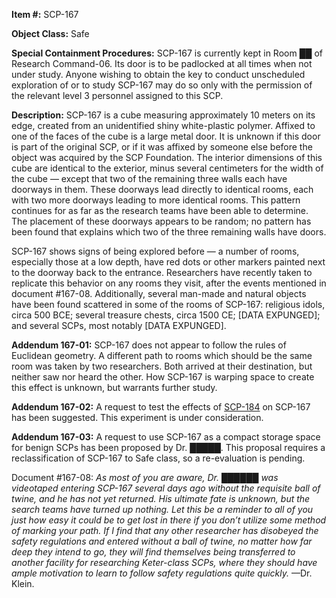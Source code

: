 **Item #:** SCP-167

**Object Class:** Safe

**Special Containment Procedures:** SCP-167 is currently kept in Room ██ of Research Command-06. Its door is to be padlocked at all times when not under study. Anyone wishing to obtain the key to conduct unscheduled exploration of or to study SCP-167 may do so only with the permission of the relevant level 3 personnel assigned to this SCP.

**Description:** SCP-167 is a cube measuring approximately 10 meters on its edge, created from an unidentified shiny white-plastic polymer. Affixed to one of the faces of the cube is a large metal door. It is unknown if this door is part of the original SCP, or if it was affixed by someone else before the object was acquired by the SCP Foundation. The interior dimensions of this cube are identical to the exterior, minus several centimeters for the width of the cube — except that two of the remaining three walls each have doorways in them. These doorways lead directly to identical rooms, each with two more doorways leading to more identical rooms. This pattern continues for as far as the research teams have been able to determine. The placement of these doorways appears to be random; no pattern has been found that explains which two of the three remaining walls have doors.

SCP-167 shows signs of being explored before — a number of rooms, especially those at a low depth, have red dots or other markers painted next to the doorway back to the entrance. Researchers have recently taken to replicate this behavior on any rooms they visit, after the events mentioned in document #167-08. Additionally, several man-made and natural objects have been found scattered in some of the rooms of SCP-167: religious idols, circa 500 BCE; several treasure chests, circa 1500 CE; \[DATA EXPUNGED\]; and several SCPs, most notably \[DATA EXPUNGED\].

**Addendum 167-01:** SCP-167 does not appear to follow the rules of Euclidean geometry. A different path to rooms which should be the same room was taken by two researchers. Both arrived at their destination, but neither saw nor heard the other. How SCP-167 is warping space to create this effect is unknown, but warrants further study.

**Addendum 167-02:** A request to test the effects of [SCP-184](/scp-184) on SCP-167 has been suggested. This experiment is under consideration.

**Addendum 167-03:** A request to use SCP-167 as a compact storage space for benign SCPs has been proposed by Dr. █████. This proposal requires a reclassification of SCP-167 to Safe class, so a re-evaluation is pending.

Document #167-08: _As most of you are aware, Dr. ██████ was videotaped entering SCP-167 several days ago without the requisite ball of twine, and he has not yet returned. His ultimate fate is unknown, but the search teams have turned up nothing. Let this be a reminder to all of you just how easy it could be to get lost in there if you don’t utilize some method of marking your path. If I find that any other researcher has disobeyed the safety regulations and entered without a ball of twine, no matter how far deep they intend to go, they will find themselves being transferred to another facility for researching Keter-class SCPs, where they should have ample motivation to learn to follow safety regulations quite quickly._ —Dr. Klein.